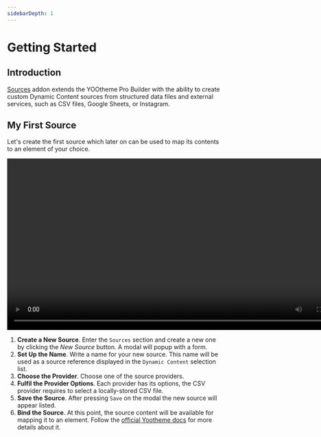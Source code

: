 ```yaml
---
sidebarDepth: 1
---
```


# Getting Started

## Introduction

[Sources](https://zoolanders.com/essentials-for-yootheme-pro/sources) addon extends the YOOtheme Pro Builder with the ability to create custom Dynamic Content sources from structured data files and external services, such as CSV files, Google Sheets, or Instagram.

## My First Source

Let's create the first source which later on can be used to map its contents to an element of your choice.

<video width="800" controls>
  <source src="./assets/configuration.mp4" type="video/mp4">
  Your browser does not support the video tag.
</video>

1. **Create a New Source**. Enter the `Sources` section and create a new one by clicking the *New Source* button. A modal will popup with a form.
2. **Set Up the Name**. Write a name for your new source. This name will be used as a source reference displayed in the `Dynamic Content` selection list.
3. **Choose the Provider**. Choose one of the source providers.
4. **Fulfil the Provider Options**. Each provider has its options, the CSV provider requires to select a locally-stored CSV file.
5. **Save the Source**. After pressing `Save` on the modal the new source will appear listed.
6. **Bind the Source**. At this point, the source content will be available for mapping it to an element. Follow the [official Yootheme docs](https://yootheme.com/support/yootheme-pro/joomla/dynamic-content) for more details about it.
